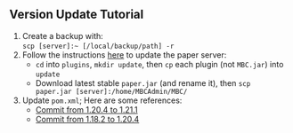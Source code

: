 ## Version Update Tutorial

1. Create a backup with: <br>
   `scp [server]:~ [/local/backup/path] -r`
2. Follow the instructions [here](https://docs.papermc.io/paper/updating) to update the paper server:
    * `cd` into `plugins`, `mkdir update`, then `cp` each plugin (not `MBC.jar`) into `update`
    *  Download latest stable `paper.jar` (and rename it), then `scp paper.jar [server]:/home/MBCAdmin/MBC/`
3. Update `pom.xml`; Here are some references:
    * [Commit from 1.20.4 to 1.21.1](https://github.com/MinecraftBergenChampionship/Minecraft-Bergen-Championship/commit/ace335d8851820ad8be5d429d1be5eff521b6958)
    * [Commit from 1.18.2 to 1.20.4](https://github.com/MinecraftBergenChampionship/Minecraft-Bergen-Championship/commit/eff9dc8f9f53d173fcfa792867b640c7bd9badf5)